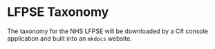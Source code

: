 # LFPSE Taxonomy

The taxonomy for the NHS LFPSE will be downloaded by a C# console application and built into an `mkdocs` website. 
